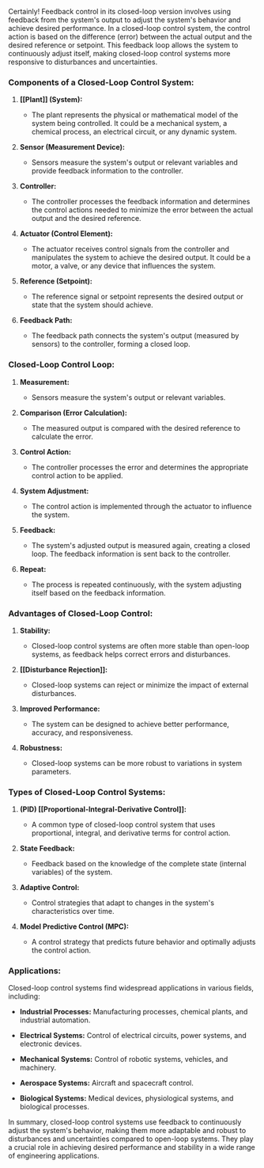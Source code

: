 Certainly! Feedback control in its closed-loop version involves using feedback from the system's output to adjust the system's behavior and achieve desired performance. In a closed-loop control system, the control action is based on the difference (error) between the actual output and the desired reference or setpoint. This feedback loop allows the system to continuously adjust itself, making closed-loop control systems more responsive to disturbances and uncertainties.

### Components of a Closed-Loop Control System:

1. **[[Plant]] (System):**
   - The plant represents the physical or mathematical model of the system being controlled. It could be a mechanical system, a chemical process, an electrical circuit, or any dynamic system.

2. **Sensor (Measurement Device):**
   - Sensors measure the system's output or relevant variables and provide feedback information to the controller.

3. **Controller:**
   - The controller processes the feedback information and determines the control actions needed to minimize the error between the actual output and the desired reference.

4. **Actuator (Control Element):**
   - The actuator receives control signals from the controller and manipulates the system to achieve the desired output. It could be a motor, a valve, or any device that influences the system.

5. **Reference (Setpoint):**
   - The reference signal or setpoint represents the desired output or state that the system should achieve.

6. **Feedback Path:**
   - The feedback path connects the system's output (measured by sensors) to the controller, forming a closed loop.

### Closed-Loop Control Loop:

1. **Measurement:**
   - Sensors measure the system's output or relevant variables.

2. **Comparison (Error Calculation):**
   - The measured output is compared with the desired reference to calculate the error.

3. **Control Action:**
   - The controller processes the error and determines the appropriate control action to be applied.

4. **System Adjustment:**
   - The control action is implemented through the actuator to influence the system.

5. **Feedback:**
   - The system's adjusted output is measured again, creating a closed loop. The feedback information is sent back to the controller.

6. **Repeat:**
   - The process is repeated continuously, with the system adjusting itself based on the feedback information.

### Advantages of Closed-Loop Control:

1. **Stability:**
   - Closed-loop control systems are often more stable than open-loop systems, as feedback helps correct errors and disturbances.

2. **[[Disturbance Rejection]]:**
   - Closed-loop systems can reject or minimize the impact of external disturbances.

3. **Improved Performance:**
   - The system can be designed to achieve better performance, accuracy, and responsiveness.

4. **Robustness:**
   - Closed-loop systems can be more robust to variations in system parameters.

### Types of Closed-Loop Control Systems:

1. **(PID) [[Proportional-Integral-Derivative Control]]:**
   - A common type of closed-loop control system that uses proportional, integral, and derivative terms for control action.

2. **State Feedback:**
   - Feedback based on the knowledge of the complete state (internal variables) of the system.

3. **Adaptive Control:**
   - Control strategies that adapt to changes in the system's characteristics over time.

4. **Model Predictive Control (MPC):**
   - A control strategy that predicts future behavior and optimally adjusts the control action.

### Applications:

Closed-loop control systems find widespread applications in various fields, including:

- **Industrial Processes:** Manufacturing processes, chemical plants, and industrial automation.
  
- **Electrical Systems:** Control of electrical circuits, power systems, and electronic devices.

- **Mechanical Systems:** Control of robotic systems, vehicles, and machinery.

- **Aerospace Systems:** Aircraft and spacecraft control.

- **Biological Systems:** Medical devices, physiological systems, and biological processes.

In summary, closed-loop control systems use feedback to continuously adjust the system's behavior, making them more adaptable and robust to disturbances and uncertainties compared to open-loop systems. They play a crucial role in achieving desired performance and stability in a wide range of engineering applications.